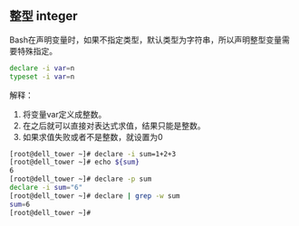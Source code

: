 


## 整型 integer
Bash在声明变量时，如果不指定类型，默认类型为字符串，所以声明整型变量需要特殊指定。
```sh
declare -i var=n
typeset -i var=n
```
解释：
1. 将变量var定义成整数。  
2. 在之后就可以直接对表达式求值，结果只能是整数。
3. 如果求值失败或者不是整数，就设置为0

```sh
[root@dell_tower ~]# declare -i sum=1+2+3
[root@dell_tower ~]# echo ${sum}
6
[root@dell_tower ~]# declare -p sum
declare -i sum="6"
[root@dell_tower ~]# declare | grep -w sum
sum=6
[root@dell_tower ~]#
```



